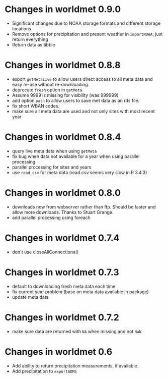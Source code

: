 # Changes in worldmet 0.9.0

- Significant changes due to NOAA storage formats and different storage locations
- Remove options for precipitation and present weather in `importNOAA`; just return everything
- Return data as tibble

# Changes in worldmet 0.8.8

- export `getMetaLive` to allow users direct access to all meta data and easy re-use without re-downloading.
- deprecate `fresh` option in `getMeta`.
- Assume 9999 is missing for visibility (was 999999)
- add option `path` to allow users to save met data as an rds file.
- fix short WBAN codes.
- make sure all meta data are used and not only sites with most recent year

# Changes in worldmet 0.8.4

- query live meta data when using `getMeta`
- fix bug when data not available for a year when using parallel processing
- parallel processing for sites and years
- use `read_csv` for meta data (read.csv seems very slow in R 3.4.3)

# Changes in worldmet 0.8.0

- downloads now from webserver rather than ftp. Should be faster and allow more downloads. Thanks to Stuart Grange.
- add parallel processing using foreach

# Changes in worldmet 0.7.4

- don't use closeAllConnections()

# Changes in worldmet 0.7.3

- default to downloading fresh meta data each time
- fix current year problem (base on meta data available in package)
- update meta data

# Changes in worldmet 0.7.2

- make sure data are returned with `NA` when missing and not `NaN`

# Changes in worldmet 0.6 

- Add ability to return precipitation measurements, if available.
- Add precipitation to `exportADMS`


